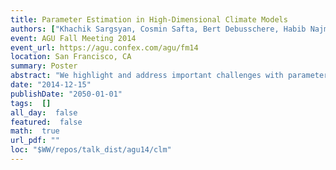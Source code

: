 ```yaml
---
title: Parameter Estimation in High-Dimensional Climate Models
authors: ["Khachik Sargsyan, Cosmin Safta, Bert Debusschere, Habib Najm, Dan Ricciuto, Peter Thornton"]
event: AGU Fall Meeting 2014
event_url: https://agu.confex.com/agu/fm14
location: San Francisco, CA
summary: Poster
abstract: "We highlight and address important challenges with parameter estimation in climate models. We focus on challenges with the estimation of input parameters with quantified uncertainties, specifically for the Community Land Model (CLM).<br>The CLM is moderately expensive from a computational perspective, rendering Monte-Carlo approaches of exploring the input parameter space prohibitive. Instead, we build inexpensive surrogates using uncertainty quantification (UQ) methods employing Polynomial Chaos (PC) expansions that approximate the input-output relationships using as few model evaluations as possible.<br>Further, climate models, generally include many uncertain input parameters and therefore UQ studies suffer from the curse of dimensionality. In particular, our implementation of the CLM includes about 70 parameters, calling for adaptive construction of PC basis terms. To this end, we employ Bayesian Compressive Sensing to learn the most important input parameter relationships for efficient, sparse PC surrogate construction.<br>Having constructed computationally inexpensive surrogates, one can proceed to build time- and space- resolved representations for CLM outputs of interest. The surrogates are employed for forward uncertainty propagation and variance-based sensitivity analysis, as well as to greatly accelerate statistical methods for parameter estimation, where one relies on observational data to estimate input parameters with quantified uncertainty, using Markov Chain Monte Carlo sampling.<br>"
date: "2014-12-15"
publishDate: "2050-01-01"
tags:  []
all_day:  false
featured:  false
math:  true
url_pdf: ""
loc: "$WW/repos/talk_dist/agu14/clm"
---
```

